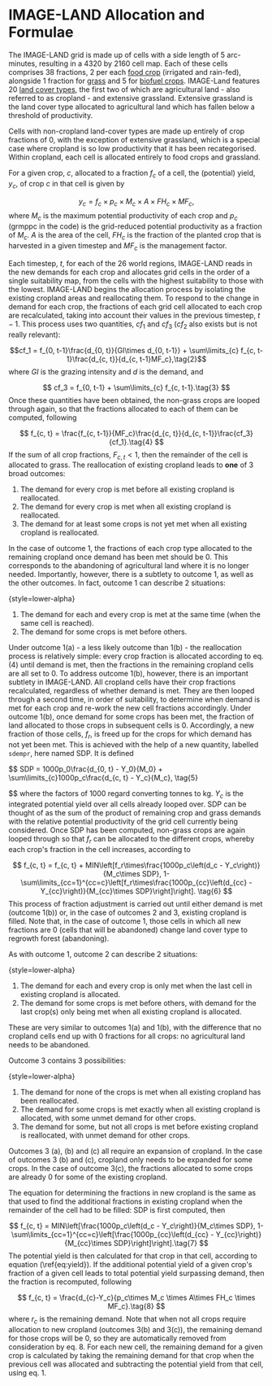 # IMAGE-LAND Allocation and Formulae

The IMAGE-LAND grid is made up of cells with a side length of 5 arc-minutes, resulting in a 4320 by 2160 cell map. Each of these cells comprises 38 fractions, 2 per  each <a href='Food Crops.html'>food crop</a> (irrigated and rain-fed), alongside 1 fraction for <a href='Grass.html'>grass</a> and 5 for <a href='Biofuel Crops.html'>biofuel crops</a>. IMAGE-Land features 20 <a href='Land Cover Types.html'>land cover types</a>, the first two of which are agricultural land - also referred to as cropland - and extensive grassland. Extensive grassland is the land cover type allocated to agricultural land which has fallen below a threshold of productivity.

Cells with non-cropland land-cover types are made up entirely of crop fractions of 0, with the exception of extensive grassland, which is a special case where cropland is so low productivity that it has been recategorised. Within cropland, each cell is allocated entirely to food crops and grassland.

For a given crop, $c$, allocated to a fraction $f_c$ of a cell, the (potential) yield, $y_c$, of crop $c$ in that cell is given by

$$y_c = f_c\times p_c\times M_c\times A\times FH_c\times MF_c, \tag{1}$$
where $M_c$ is the maximum potential productivity of each crop and $p_c$ (grmppc in the code) is the grid-reduced potential productivity as a fraction of $M_c$. $A$ is the area of the cell, $FH_c$ is the fraction of the planted crop that is harvested in a given timestep and $MF_c$ is the management factor. 

Each timestep, $t$, for each of the 26 world regions, IMAGE-LAND reads in the new demands for each crop and allocates grid cells in the order of a single suitability map, from the cells with the highest suitability to those with the lowest. IMAGE-LAND begins the allocation process by isolating the existing cropland areas and reallocating them. To respond to the change in demand for each crop, the fractions of each grid cell allocated to each crop are recalculated, taking into account their values in the previous timestep, $t-1$. This process uses two quantities, $cf_1$ and $cf_3$ ($cf_2$ also exists but is not really relevant):

$$cf_1 = f_{0, t-1}\frac{d_{0, t}}{GI\times d_{0, t-1}} + \sum\limits_{c} f_{c, t-1}\frac{d_{c, t}}{d_{c, t-1}MF_c},\tag{2}$$
where $GI$ is the grazing intensity and $d$ is the demand, and

$$
    cf_3 = f_{0, t-1} + \sum\limits_{c} f_{c, t-1}.\tag{3}
$$
Once these quantities have been obtained, the non-grass crops are looped through again, so that the fractions allocated to each of them can be computed, following

$$
    f_{c, t} = \frac{f_{c, t-1}}{MF_c}\frac{d_{c, t}}{d_{c, t-1}}\frac{cf_3}{cf_1}.\tag{4}
$$
If the sum of all crop fractions, $F_{c, t}<1$, then the remainder of the cell is allocated to grass. The reallocation of existing cropland leads to **one** of 3 broad outcomes:
1. The demand for every crop is met before all existing cropland is reallocated.
2. The demand for every crop is met when all existing cropland is reallocated.
3. The demand for at least some crops is not yet met when all existing cropland is reallocated.

In the case of outcome 1, the fractions of each crop type allocated to the remaining cropland once demand has been met should be 0. This corresponds to the abandoning of agricultural land where it is no longer needed. Importantly, however, there is a subtlety to outcome 1, as well as the other outcomes. In fact, outcome 1 can describe 2 situations:

{style=lower-alpha}
1. The demand for each and every crop is met at the same time (when the same cell is reached).
2. The demand for some crops is met before others.

Under outcome 1(a) - a less likely outcome than 1(b) - the reallocation process is relatively simple: every crop fraction is allocated according to eq. (4) until demand is met, then the fractions in the remaining cropland cells are all set to 0. To address outcome 1(b), however, there is an important subtlety in IMAGE-LAND. All cropland cells have their crop fractions recalculated, regardless of whether demand is met. They are then looped through a second time, in order of suitability, to determine when demand is met for each crop and re-work the new cell fractions accordingly. Under outcome 1(b), once demand for some crops has been met, the fraction of land allocated to those crops in subsequent cells is 0. Accordingly, a new fraction of those cells, $f_r$, is freed up for the crops for which demand has not yet been met. This is achieved with the help of a new quantity,
labelled ```sdempr```, here named SDP. It is defined

$$
    SDP = 1000p_0\frac{d_{0, t} - Y_0}{M_0} + \sum\limits_{c}1000p_c\frac{d_{c, t} - Y_c}{M_c}, \tag{5}
    
$$
where the factors of 1000 regard converting tonnes to kg. $Y_c$ is the integrated potential yield over all cells already looped over. SDP can be thought of as the sum of the product of remaining crop and grass demands with the relative potential productivity of the grid cell currently being considered. Once SDP has been computed, non-grass crops are again looped through so that $f_r$ can be allocated to the different crops, whereby each crop's fraction in the cell increases, according to

$$
    f_{c, t} = f_{c, t} + MIN\left[f_r\times\frac{1000p_c\left(d_c - Y_c\right)}{M_c\times SDP}, 1-\sum\limits_{cc=1}^{cc=c}\left[f_r\times\frac{1000p_{cc}\left(d_{cc} - Y_{cc}\right)}{M_{cc}\times SDP}\right]\right]. \tag{6}
$$
This process of fraction adjustment is carried out until either demand is met (outcome 1(b)) or, in the case of outcomes 2 and 3, existing cropland is filled. Note that, in the case of outcome 1, those cells in which all new fractions are 0 (cells that will be abandoned) change land cover type to regrowth forest (abandoning).

As with outcome 1, outcome 2 can describe 2 situations:

{style=lower-alpha}
1. The demand for each and every crop is only met when the last cell in existing cropland is allocated.
2. The demand for some crops is met before others, with demand for the last crop(s) only being met when all existing cropland is allocated.

These are very similar to outcomes 1(a) and 1(b), with the difference that no cropland cells end up with 0 fractions for all crops: no agricultural land needs to be abandoned.

Outcome 3 contains 3 possibilities:

{style=lower-alpha}
1. The demand for none of the crops is met when all existing cropland has been reallocated.
2. The demand for some crops is met exactly when all existing cropland is allocated, with some unmet demand for other crops.
3. The demand for some, but not all crops is met before existing cropland is reallocated, with unmet demand for other crops.

Outcomes 3 (a), (b) and (c) all require an expansion of cropland. In the case of outcomes 3 (b) and (c), cropland only needs to be expanded for some crops. In the case of outcome 3(c), the fractions allocated to some crops are already 0 for some of the existing cropland.

The equation for determining the fractions in new cropland is the same as that used to find the additional fractions in existing cropland when the remainder of the cell had to be filled: SDP is first computed, then

$$
    f_{c, t} =  MIN\left[\frac{1000p_c\left(d_c - Y_c\right)}{M_c\times SDP}, 1-\sum\limits_{cc=1}^{cc=c}\left[\frac{1000p_{cc}\left(d_{cc} - Y_{cc}\right)}{M_{cc}\times SDP}\right]\right].\tag{7}
$$
The potential yield is then calculated for that crop in that cell, according to equation (\ref{eq:yield}). If the additional potential yield of a given crop's fraction of a given cell leads to total potential yield surpassing demand, then the fraction is recomputed, following

$$
    f_{c, t} = \frac{d_{c}-Y_c}{p_c\times M_c \times A\times FH_c \times MF_c}.\tag{8}
$$
where $r_c$ is the remaining demand. Note that when not all crops require allocation to new cropland (outcomes 3(b) and 3(c)), the remaining demand for those crops will be 0, so they are automatically removed from consideration by eq. 8. For each new cell, the remaining demand for a given crop is calculated by taking the remaining demand for that crop when the previous cell was allocated and subtracting the potential yield from that cell, using eq. 1.